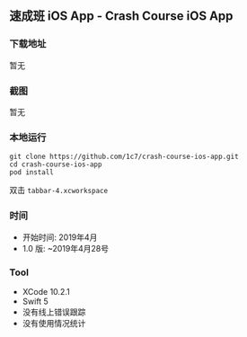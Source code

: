 ##  速成班 iOS App - Crash Course iOS App

### 下载地址
暂无

### 截图
暂无

### 本地运行
```
git clone https://github.com/1c7/crash-course-ios-app.git
cd crash-course-ios-app
pod install
```
双击 `tabbar-4.xcworkspace`

### 时间
* 开始时间: 2019年4月
* 1.0 版: ~2019年4月28号

### Tool
* XCode 10.2.1
* Swift 5
* 没有线上错误跟踪
* 没有使用情况统计
